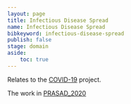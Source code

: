 ```yaml
---
layout: page
title: Infectious Disease Spread
name: Infectious Disease Spread
bibkeyword: infectious-disease-spread
publish: false
stage: domain
aside: 
    toc: true
---
```


Relates to the [COVID-19](/projects/COVID19) project.

The work in [PRASAD_2020](/_bibnotes/PRASAD_2020)

